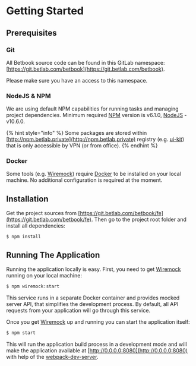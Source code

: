 # Getting Started

## Prerequisites

### Git

All Betbook source code can be found in this GitLab namespace: [https://git.betlab.com/betbook](https://git.betlab.com/betbook).

Please make sure you have an access to this namespace.

### NodeJS & NPM

We are using default NPM capabilities for running tasks and managing project dependencies. Minimum required [NPM](https://www.npmjs.com/) version is v6.1.0, [NodeJS](https://nodejs.org/en/) - v10.6.0.

{% hint style="info" %}
Some packages are stored within [http://npm.betlab.private](http://npm.betlab.private) registry \(e.g. [ui-kit](http://ui-kit.com)\) that is only accessible by VPN \(or from office\).
{% endhint %}

### Docker

Some tools \(e.g. [Wiremock](http://Wiremock.com)\) require [Docker](https://www.docker.com/) to be installed on your local machine. No additional configuration is required at the moment.

## Installation

Get the project sources from [https://git.betlab.com/betbook/fe](https://git.betlab.com/betbook/fe). Then go to the project root folder and install all dependencies:

```text
$ npm install
```

## Running The Application

Running the application locally is easy. First, you need to get [Wiremock](http://Wiremock.com) running on your local machine:

```bash
$ npm wiremock:start
```

This service runs in a separate Docker container and provides mocked server API, that simplifies the development process. By default, all API requests from your application will go through this service.

Once you get [Wiremock](http://Wiremock.com) up and running you can start the application itself:

```bash
$ npm start
```

This will run the application build process in a development mode and will make the application available at [http://0.0.0.0:8080](http://0.0.0.0:8080) with help of the [webpack-dev-server](https://github.com/webpack/webpack-dev-server).

